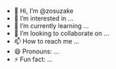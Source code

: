 - 👋 Hi, I’m @zosuzake
- 👀 I’m interested in ...
- 🌱 I’m currently learning ...
- 💞️ I’m looking to collaborate on ...
- 📫 How to reach me ...
- 😄 Pronouns: ...
- ⚡ Fun fact: ...

<!---
zosuzake/zosuzake is a ✨ special ✨ repository because its `README.md` (this file) appears on your GitHub profile.
You can click the Preview link to take a look at your changes.
--->
